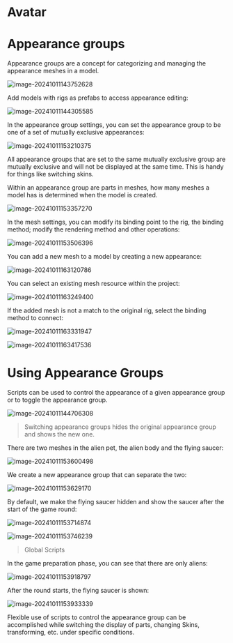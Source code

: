 # Avatar

# Appearance groups

Appearance groups are a concept for categorizing and managing the appearance meshes in a model.

![image-20241011143752628](https://dl.dir.freefiremobile.com/common/OB46/CSH/OfficialWeb/26-Avatar/image-20241011143752628.png)

Add models with rigs as prefabs to access appearance editing:

![image-20241011144305585](https://dl.dir.freefiremobile.com/common/OB46/CSH/OfficialWeb/26-Avatar/image-20241011144305585.png)

In the appearance group settings, you can set the appearance group to be one of a set of mutually exclusive appearances:

![image-20241011153210375](https://dl.dir.freefiremobile.com/common/OB46/CSH/OfficialWeb/26-Avatar/image-20241011153210375.png)

All appearance groups that are set to the same mutually exclusive group are mutually exclusive and will not be displayed at the same time. This is handy for things like switching skins.

Within an appearance group are parts in meshes, how many meshes a model has is determined when the model is created.

![image-20241011153357270](https://dl.dir.freefiremobile.com/common/OB46/CSH/OfficialWeb/26-Avatar/image-20241011153357270.png)

In the mesh settings, you can modify its binding point to the rig, the binding method; modify the rendering method and other operations:

![image-20241011153506396](https://dl.dir.freefiremobile.com/common/OB46/CSH/OfficialWeb/26-Avatar/image-20241011153506396.png)

You can add a new mesh to a model by creating a new appearance:

![image-20241011163120786](https://dl.dir.freefiremobile.com/common/OB46/CSH/OfficialWeb/26-Avatar/image-20241011163120786.png)

You can select an existing mesh resource within the project:

![image-20241011163249400](https://dl.dir.freefiremobile.com/common/OB46/CSH/OfficialWeb/26-Avatar/image-20241011163249400.png)

If the added mesh is not a match to the original rig, select the binding method to connect:

![image-20241011163331947](https://dl.dir.freefiremobile.com/common/OB46/CSH/OfficialWeb/26-Avatar/image-20241011163331947.png)

![image-20241011163417536](https://dl.dir.freefiremobile.com/common/OB46/CSH/OfficialWeb/26-Avatar/image-20241011163417536.png)

# Using Appearance Groups

Scripts can be used to control the appearance of a given appearance group or to toggle the appearance group.

![image-20241011144706308](https://dl.dir.freefiremobile.com/common/OB46/CSH/OfficialWeb/26-Avatar/image-20241011144706308.png)

> Switching appearance groups hides the original appearance group and shows the new one.

There are two meshes in the alien pet, the alien body and the flying saucer:

![image-20241011153600498](https://dl.dir.freefiremobile.com/common/OB46/CSH/OfficialWeb/26-Avatar/image-20241011153600498.png)

We create a new appearance group that can separate the two:

![image-20241011153629170](https://dl.dir.freefiremobile.com/common/OB46/CSH/OfficialWeb/26-Avatar/image-20241011153629170.png)

By default, we make the flying saucer hidden and show the saucer after the start of the game round:

![image-20241011153714874](https://dl.dir.freefiremobile.com/common/OB46/CSH/OfficialWeb/26-Avatar/image-20241011153714874.png)

![image-20241011153746239](https://dl.dir.freefiremobile.com/common/OB46/CSH/OfficialWeb/26-Avatar/image-20241011153746239.png)

> Global Scripts

In the game preparation phase, you can see that there are only aliens:

![image-20241011153918797](https://dl.dir.freefiremobile.com/common/OB46/CSH/OfficialWeb/26-Avatar/image-20241011153918797.png)

After the round starts, the flying saucer is shown:

![image-20241011153933339](https://dl.dir.freefiremobile.com/common/OB46/CSH/OfficialWeb/26-Avatar/image-20241011153933339.png)

Flexible use of scripts to control the appearance group can be accomplished while switching the display of parts, changing Skins, transforming, etc. under specific conditions.
